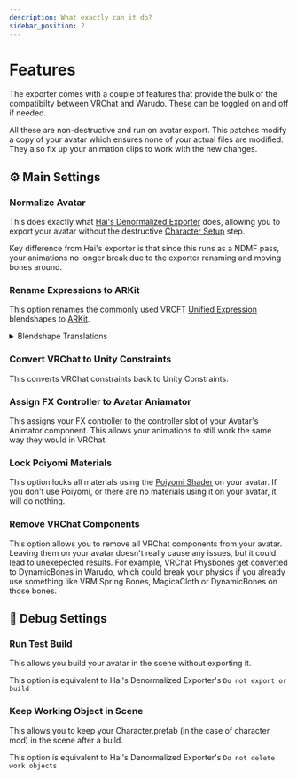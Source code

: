 ```yaml
---
description: What exactly can it do?
sidebar_position: 2
---
```


# Features

The exporter comes with a couple of features that provide the bulk of the compatibilty between VRChat and Warudo. These can be toggled on and off if needed.

All these are non-destructive and run on avatar export. This patches modify a copy of your avatar which ensures none of your actual files are modified. They also fix up your animation clips to work with the new changes.

## ⚙️ Main Settings

### Normalize Avatar

This does exactly what [Hai's Denormalized Exporter](https://docs.hai-vr.dev/docs/products/denormalized-avatar-exporter) does, allowing you to export your avatar without the destructive [Character Setup](https://docs.warudo.app/docs/modding/character-mod#step-2-setup-character) step.

Key difference from Hai's exporter is that since this runs as a NDMF pass, your animations no longer break due to the exporter renaming and moving bones around.

### Rename Expressions to ARKit

This option renames the commonly used VRCFT [Unified Expression](https://docs.vrcft.io/docs/tutorial-avatars/tutorial-avatars-extras/unified-blendshapes) blendshapes to [ARKit](https://arkit-face-blendshapes.com/).

<details>
<summary>Blendshape Translations</summary>
<table>
 <thead>
   <tr>
     <th>Unified Expressions</th>
     <th>ARKit</th>
   </tr>
 </thead>
 <tbody>
   <tr><td>EyeLookOutLeft</td><td>eyeLookOutLeft</td></tr>
   <tr><td>EyeLookOutRight</td><td>eyeLookOutRight</td></tr>
   <tr><td>EyeLookInLeft</td><td>eyeLookInLeft</td></tr>
   <tr><td>EyeLookInRight</td><td>eyeLookInRight</td></tr>
   <tr><td>EyeLookUpLeft</td><td>eyeLookUpLeft</td></tr>
   <tr><td>EyeLookUpRight</td><td>eyeLookUpRight</td></tr>
   <tr><td>EyeLookDownLeft</td><td>eyeLookDownLeft</td></tr>
   <tr><td>EyeLookDownRight</td><td>eyeLookDownRight</td></tr>
   <tr><td>EyeClosedLeft</td><td>eyeBlinkLeft</td></tr>
   <tr><td>EyeClosedRight</td><td>eyeBlinkRight</td></tr>
   <tr><td>EyeSquintLeft</td><td>eyeSquintLeft</td></tr>
   <tr><td>EyeSquintRight</td><td>eyeSquintRight</td></tr>
   <tr><td>EyeWideLeft</td><td>eyeWideLeft</td></tr>
   <tr><td>EyeWideRight</td><td>eyeWideRight</td></tr>
   <tr><td>BrowDownLeft</td><td>browDownLeft</td></tr>
   <tr><td>BrowDownRight</td><td>browDownRight</td></tr>
   <tr><td>BrowInnerUp</td><td>browInnerUp</td></tr>
   <tr><td>BrowOuterUpLeft</td><td>browOuterUpLeft</td></tr>
   <tr><td>BrowOuterUpRight</td><td>browOuterUpRight</td></tr>
   <tr><td>CheekSquintLeft</td><td>cheekSquintLeft</td></tr>
   <tr><td>CheekSquintRight</td><td>cheekSquintRight</td></tr>
   <tr><td>CheekPuff</td><td>cheekPuff</td></tr>
   <tr><td>JawOpen</td><td>jawOpen</td></tr>
   <tr><td>JawLeft</td><td>jawLeft</td></tr>
   <tr><td>JawRight</td><td>jawRight</td></tr>
   <tr><td>JawForward</td><td>jawForward</td></tr>
   <tr><td>MouthClosed</td><td>mouthClose</td></tr>
   <tr><td>LipSuckUpper</td><td>mouthRollUpper</td></tr>
   <tr><td>LipSuckLower</td><td>mouthRollLower</td></tr>
   <tr><td>LipFunnel</td><td>mouthFunnel</td></tr>
   <tr><td>LipPucker</td><td>mouthPucker</td></tr>
   <tr><td>MouthUpperUpLeft</td><td>mouthUpperUpLeft</td></tr>
   <tr><td>MouthUpperUpRight</td><td>mouthUpperUpRight</td></tr>
   <tr><td>MouthLowerDownLeft</td><td>mouthLowerDownLeft</td></tr>
   <tr><td>MouthLowerDownRight</td><td>mouthLowerDownRight</td></tr>
   <tr><td>MouthLeft</td><td>mouthLeft</td></tr>
   <tr><td>MouthRight</td><td>mouthRight</td></tr>
   <tr><td>MouthSmileLeft</td><td>mouthSmileLeft</td></tr>
   <tr><td>MouthSmileRight</td><td>mouthSmileRight</td></tr>
   <tr><td>MouthFrownLeft</td><td>mouthFrownLeft</td></tr>
   <tr><td>MouthFrownRight</td><td>mouthFrownRight</td></tr>
   <tr><td>MouthStretchLeft</td><td>mouthStretchLeft</td></tr>
   <tr><td>MouthStretchRight</td><td>mouthStretchRight</td></tr>
   <tr><td>MouthDimpleLeft</td><td>mouthDimpleLeft</td></tr>
   <tr><td>MouthDimpleRight</td><td>mouthDimpleRight</td></tr>
   <tr><td>MouthRaiserUpper</td><td>mouthShrugUpper</td></tr>
   <tr><td>MouthRaiserLower</td><td>mouthShrugLower</td></tr>
   <tr><td>MouthPressLeft</td><td>mouthPressLeft</td></tr>
   <tr><td>MouthPressRight</td><td>mouthPressRight</td></tr>
   <tr><td>MouthTightenerLeft</td><td>mouthPressLeft</td></tr>
   <tr><td>MouthTightenerRight</td><td>mouthPressRight</td></tr>
   <tr><td>TongueOut</td><td>tongueOut</td></tr>
 </tbody>
</table>
</details>

### Convert VRChat to Unity Constraints

This converts VRChat constraints back to Unity Constraints.

### Assign FX Controller to Avatar Aniamator

This assigns your FX controller to the controller slot of your Avatar's Animator component. This allows your animations to still work the same way they would in VRChat.

### Lock Poiyomi Materials

This option locks all materials using the [Poiyomi Shader](https://www.poiyomi.com/) on your avatar. If you don't use Poiyomi, or there are no materials using it on your avatar, it will do nothing.

### Remove VRChat Components

This option allows you to remove all VRChat components from your avatar. Leaving them on your avatar doesn't really cause any issues, but it could lead to unexepected results. For example, VRChat Physbones get converted to DynamicBones in Warudo, which could break your physics if you already use something like VRM Spring Bones, MagicaCloth or DynamicBones on those bones.

## 🔧 Debug Settings

### Run Test Build

This allows you build your avatar in the scene without exporting it.

This option is equivalent to Hai's Denormalized Exporter's `Do not export or build`

### Keep Working Object in Scene

This allows you to keep your Character.prefab (in the case of character mod) in the scene after a build.

This option is equivalent to Hai's Denormalized Exporter's `Do not delete work objects`